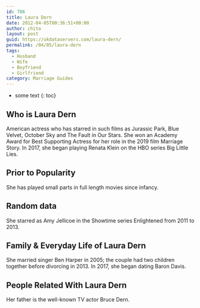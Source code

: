 ```yaml
---
id: 706
title: Laura Dern
date: 2012-04-05T00:36:51+00:00
author: chito
layout: post
guid: https://ukdataservers.com/laura-dern/
permalink: /04/05/laura-dern
tags:
  - Husband
  - Wife
  - Boyfriend
  - Girlfriend
category: Marriage Guides
---
```


* some text
{: toc}
          
          
## Who is  Laura Dern
                  
                  
                  
American actress who has starred in such films as Jurassic Park, Blue Velvet, October Sky and The Fault in Our Stars. She won an Academy Award for Best Supporting Actress for her role in the 2019 film Marriage Story. In 2017, she began playing Renata Klein on the HBO series Big Little Lies.  
                  
                
                
                
## Prior to Popularity 
                  
                  
                  
She has played small parts in full length movies since infancy. 
                  
                
                
                
## Random data 
                  
                  
                  
She starred as Amy Jellicoe in the Showtime series Enlightened from 2011 to 2013. 
                  
                
                
                
## Family & Everyday Life of Laura Dern
                  
                  
                  
She married singer Ben Harper in 2005; the couple had two children together before divorcing in 2013. In 2017, she began dating Baron Davis.
                  
                
                
                
## People Related With  Laura Dern
                  
                  
                  
Her father is the well-known TV actor Bruce Dern.  
                  
                
              
            
          
          
          
    
    
  
